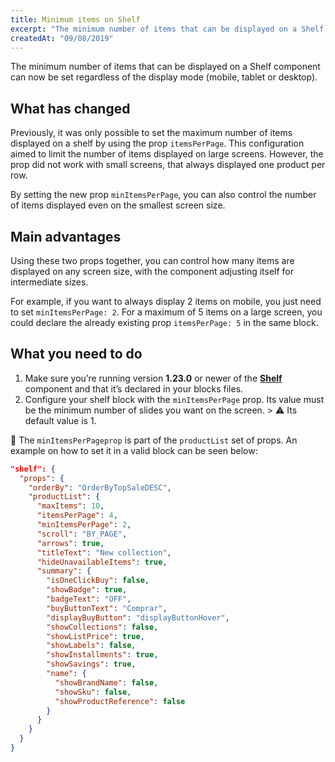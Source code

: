 ```yaml
---
title: Minimum items on Shelf 
excerpt: "The minimum number of items that can be displayed on a Shelf component can now be set regardless of the display mode (mobile, tablet or desktop)."
createdAt: "09/08/2019"
---
```


The minimum number of items that can be displayed on a Shelf component can now be set regardless of the display mode (mobile, tablet or desktop).

## What has changed

Previously, it was only possible to set the maximum number of items displayed on a shelf by using the prop `itemsPerPage`. This configuration aimed to limit the number of items displayed on large screens. However, the prop did not work with small screens, that always displayed one product per row.

By setting the new prop `minItemsPerPage`, you can also control the number of items displayed even on the smallest screen size.

## Main advantages

Using these two props together, you can control how many items are displayed on any screen size, with the component adjusting itself for intermediate sizes.

For example, if you want to always display 2 items on mobile, you just need to set `minItemsPerPage: 2`. For a maximum of 5 items on a large screen, you could declare the already existing prop `itemsPerPage: 5` in the same block.

## What you need to do

1. Make sure you’re running version __1.23.0__ or newer of the [__Shelf__](https://github.com/vtex-apps/shelf) component and that it’s declared in your blocks files.
2. Configure your shelf block with the `minItemsPerPage` prop. Its value must be the minimum number of slides you want on the screen. > ⚠️ Its default value is 1.

:eyes: The `minItemsPerPageprop` is part of the `productList` set of props. An example on how to set it in a valid block can be seen below:

```json
"shelf": {
  "props": {
    "orderBy": "OrderByTopSaleDESC",
    "productList": {
      "maxItems": 10,
      "itemsPerPage": 4,
      "minItemsPerPage": 2,
      "scroll": "BY_PAGE",
      "arrows": true,
      "titleText": "New collection",
      "hideUnavailableItems": true,
      "summary": {
        "isOneClickBuy": false,
        "showBadge": true,
        "badgeText": "OFF",
        "buyButtonText": "Comprar",
        "displayBuyButton": "displayButtonHover",
        "showCollections": false,
        "showListPrice": true,
        "showLabels": false,
        "showInstallments": true,
        "showSavings": true,
        "name": {
          "showBrandName": false,
          "showSku": false,
          "showProductReference": false
        }
      }
    }
  }
}
```
